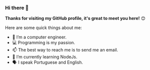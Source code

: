 ### Hi there 👋

**Thanks for visiting my GitHub profile, it's great to meet you here!** 😊

Here are some quick things about me:

- 🔭 I’m a computer engineer.
- 💻 Programming is my passion.
- 📫 The best way to reach me is to send me an email.
- 🌱 I’m currently learning NodeJs.
- 🗣 I speak Portuguese and English.
